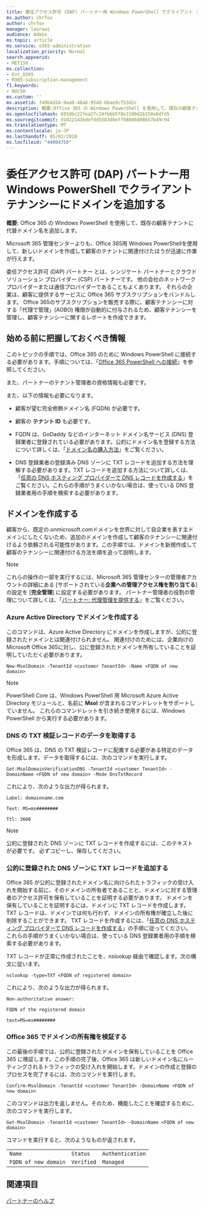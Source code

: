```yaml
---
title: 委任アクセス許可 (DAP) パートナー用 Windows PowerShell でクライアント テナンシーにドメインを追加する
ms.author: chrfox
author: chrfox
manager: laurawi
audience: Admin
ms.topic: article
ms.service: o365-administration
localization_priority: Normal
search.appverid:
- MET150
ms.collection:
- Ent_O365
- M365-subscription-management
f1.keywords:
- NOCSH
ms.custom: ''
ms.assetid: f49b4d24-9aa0-48a6-95dd-6bae9cf53d2c
description: 概要:Office 365 の Windows PowerShell を使用して、既存の顧客テナントに代替ドメイン名を追加します。
ms.openlocfilehash: 693dbc22fea27c24fb6b578e22d0d2b150a8dfd5
ms.sourcegitcommit: d1022143bdefdd5583d8eff08046808657b49c94
ms.translationtype: MT
ms.contentlocale: ja-JP
ms.lasthandoff: 05/02/2020
ms.locfileid: "44004750"
---
```

# <a name="add-a-domain-to-a-client-tenancy-with-windows-powershell-for-delegated-access-permission-dap-partners"></a>委任アクセス許可 (DAP) パートナー用 Windows PowerShell でクライアント テナンシーにドメインを追加する

 **概要:** Office 365 の Windows PowerShell を使用して、既存の顧客テナントに代替ドメイン名を追加します。
  
Microsoft 365 管理センターよりも、Office 365用 Windows PowerShellを使用して、新しいドメインを作成して顧客のテナントに関連付けたほうが迅速に作業が行えます。
  
委任アクセス許可 (DAP) パートナー とは、シンジケート パートナーとクラウド ソリューション プロバイダー (CSP) パートナーです。 他の会社のネットワーク プロバイダーまたは通信プロバイダーであることもよくあります。 それらの企業は、顧客に提供するサービスに Office 365 サブスクリプションをバンドルします。 Office 365のサブスクリプションを販売する際に、顧客テナンシーに対する「代理で管理」(AOBO) 権限が自動的に付与されるため、顧客テナンシーを管理し、顧客テナンシーに関するレポートを作成できます。
## <a name="what-do-you-need-to-know-before-you-begin"></a>始める前に把握しておくべき情報

このトピックの手順では、Office 365 のために Windows PowerShell に接続する必要があります。手順については、「[Office 365 PowerShell への接続](connect-to-office-365-powershell.md)」を参照してください。
  
また、パートナーのテナント管理者の資格情報も必要です。
  
また、以下の情報も必要になります。
  
- 顧客が望む完全修飾ドメイン名 (FQDN) が必要です。
    
- 顧客の **テナント ID** も必要です。
    
- FQDN は、GoDaddy などのインターネット ドメイン名サービス (DNS) 登録業者に登録されている必要があります。公的にドメイン名を登録する方法について詳しくは、「[ドメイン名の購入方法](https://go.microsoft.com/fwlink/p/?LinkId=532541)」をご覧ください。
    
- DNS 登録業者の登録済み DNS ゾーンに TXT レコードを追加する方法を理解する必要があります。TXT レコードを追加する方法について詳しくは、「[任意の DNS ホスティング プロバイダーで DNS レコードを作成する](https://go.microsoft.com/fwlink/p/?LinkId=532542)」をご覧ください。これらの手順がうまくいかない場合は、使っている DNS 登録業者用の手順を検索する必要があります。
    
## <a name="create-domains"></a>ドメインを作成する

 顧客から、既定の<domain>.onmicrosoft.comドメインを世界に対して自企業を表す主ドメインにしたくないため、追加のドメインを作成して顧客のテナンシーに関連付けるよう依頼される可能性があります。この手順では、ドメインを新規作成して顧客のテナンシーに関連付ける方法を順を追って説明します。
  
> [!NOTE]
> これらの操作の一部を実行するには、Microsoft 365 管理センターの管理者アカウントの詳細にある [サポートされている**企業への管理アクセス権を割り当てる**] の設定を [**完全管理**] に設定する必要があります。 パートナー管理者の役割の管理について詳しくは、「[パートナー: 代理管理を提供する](https://go.microsoft.com/fwlink/p/?LinkId=532435)」をご覧ください。 
  
### <a name="create-the-domain-in-azure-active-directory"></a>Azure Active Directory でドメインを作成する

このコマンドは、Azure Active Directory にドメインを作成しますが、公的に登録されたドメインとは関連付けられません。 関連付けのためには、企業向けのMicrosoft Office 365に対し、公に登録されたドメインを所有していることを証明していただく必要があります。
  
```
New-MsolDomain -TenantId <customer TenantId> -Name <FQDN of new domain>
```

>[!Note]
>PowerShell Core は、Windows PowerShell 用 Microsoft Azure Active Directory モジュールと、名前に **Msol** が含まれるコマンドレットをサポートしていません。 これらのコマンドレットを引き続き使用するには、Windows PowerShell から実行する必要があります。
>

### <a name="get-the-data-for-the-dns-txt-verification-record"></a>DNS の TXT 検証レコードのデータを取得する

 Office 365 は、DNS の TXT 検証レコードに配置する必要がある特定のデータを形成します。データを取得するには、次のコマンドを実行します。
  
```
Get-MsolDomainVerificationDNS -TenantId <customer TenantId> -DomainName <FQDN of new domain> -Mode DnsTxtRecord
```

これにより、次のような出力が得られます。
  
 `Label: domainname.com`
  
 `Text: MS=ms########`
  
 `Ttl: 3600`
  
> [!NOTE]
> 公的に登録された DNS ゾーンに TXT レコードを作成するには、このテキストが必要です。 必ずコピーし、保存してください。 
  
### <a name="add-a-txt-record-to-the-publically-registered-dns-zone"></a>公的に登録された DNS ゾーンに TXT レコードを追加する

Office 365 が公的に登録されたドメイン名に向けられたトラフィックの受け入れを開始する前に、そのドメインの所有者であることと、ドメインに対する管理者のアクセス許可を保有していることを証明する必要があります。 ドメインを保有していることを証明するには、ドメインに TXT レコードを作成します。 TXT レコードは、ドメインでは何も行わず、ドメインの所有権が確立した後に削除することができます。 TXT レコードを作成するには、「[任意の DNS ホスティング プロバイダーで DNS レコードを作成する](https://go.microsoft.com/fwlink/p/?LinkId=532542)」の手順に従ってください。 これらの手順がうまくいかない場合は、使っている DNS 登録業者用の手順を検索する必要があります。
  
TXT レコードが正常に作成されたことを、nslookup 経由で確認します。次の構文に従います。
  
```
nslookup -type=TXT <FQDN of registered domain>
```

これにより、次のような出力が得られます。
  
 `Non-authoritative answer:`
  
 `FQDN of the registered domain`
  
 `text=MS=ms########`
  
### <a name="validate-domain-ownership-in-office-365"></a>Office 365 でドメインの所有権を検証する

この最後の手順では、公的に登録されたドメインを保有していることを Office 365 に検証します。この手順の完了後、Office 365 は新しいドメイン名にルーティングされるトラフィックの受け入れを開始します。ドメインの作成と登録のプロセスを完了するには、次のコマンドを実行します。 
  
```
Confirm-MsolDomain -TenantId <customer TenantId> -DomainName <FQDN of new domain>
```

このコマンドは出力を返しません。そのため、機能したことを確認するために、次のコマンドを実行します。
  
```
Get-MsolDomain -TenantId <customer TenantId> -DomainName <FQDN of new domain>
```

コマンドを実行すると、次のようなものが返されます。
  
||||
|:-----|:-----|:-----|
| `Name` <br/> | `Status` <br/> | `Authentication` <br/> |
| `FQDN of new domain` <br/> | `Verified` <br/> | `Managed` <br/> |
   
## <a name="see-also"></a>関連項目

#### 

[パートナーのヘルプ](https://go.microsoft.com/fwlink/p/?LinkID=533477)

